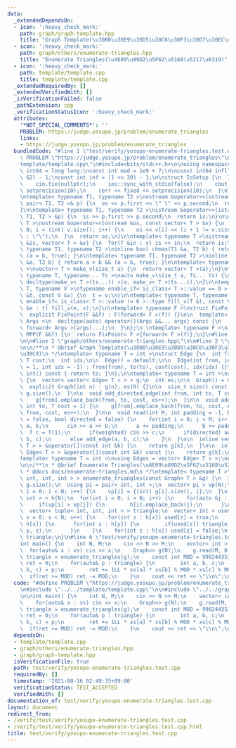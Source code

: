 ```yaml
---
data:
  _extendedDependsOn:
  - icon: ':heavy_check_mark:'
    path: graph/graph-template.hpp
    title: "Graph Template(\u30B0\u30E9\u30D5\u30C6\u30F3\u30D7\u30EC\u30FC\u30C8)"
  - icon: ':heavy_check_mark:'
    path: graph/others/enumerate-triangles.hpp
    title: "Enumerate Triangles(\u4E09\u89D2\u5F62\u5168\u5217\u6319)"
  - icon: ':heavy_check_mark:'
    path: template/template.cpp
    title: template/template.cpp
  _extendedRequiredBy: []
  _extendedVerifiedWith: []
  _isVerificationFailed: false
  _pathExtension: cpp
  _verificationStatusIcon: ':heavy_check_mark:'
  attributes:
    '*NOT_SPECIAL_COMMENTS*': ''
    PROBLEM: https://judge.yosupo.jp/problem/enumerate_triangles
    links:
    - https://judge.yosupo.jp/problem/enumerate_triangles
  bundledCode: "#line 1 \"test/verify/yosupo-enumerate-triangles.test.cpp\"\n#define\
    \ PROBLEM \"https://judge.yosupo.jp/problem/enumerate_triangles\"\n\n#line 1 \"\
    template/template.cpp\"\n#include<bits/stdc++.h>\n\nusing namespace std;\n\nusing\
    \ int64 = long long;\nconst int mod = 1e9 + 7;\n\nconst int64 infll = (1LL <<\
    \ 62) - 1;\nconst int inf = (1 << 30) - 1;\n\nstruct IoSetup {\n  IoSetup() {\n\
    \    cin.tie(nullptr);\n    ios::sync_with_stdio(false);\n    cout << fixed <<\
    \ setprecision(10);\n    cerr << fixed << setprecision(10);\n  }\n} iosetup;\n\
    \ntemplate< typename T1, typename T2 >\nostream &operator<<(ostream &os, const\
    \ pair< T1, T2 >& p) {\n  os << p.first << \" \" << p.second;\n  return os;\n\
    }\n\ntemplate< typename T1, typename T2 >\nistream &operator>>(istream &is, pair<\
    \ T1, T2 > &p) {\n  is >> p.first >> p.second;\n  return is;\n}\n\ntemplate< typename\
    \ T >\nostream &operator<<(ostream &os, const vector< T > &v) {\n  for(int i =\
    \ 0; i < (int) v.size(); i++) {\n    os << v[i] << (i + 1 != v.size() ? \" \"\
    \ : \"\");\n  }\n  return os;\n}\n\ntemplate< typename T >\nistream &operator>>(istream\
    \ &is, vector< T > &v) {\n  for(T &in : v) is >> in;\n  return is;\n}\n\ntemplate<\
    \ typename T1, typename T2 >\ninline bool chmax(T1 &a, T2 b) { return a < b &&\
    \ (a = b, true); }\n\ntemplate< typename T1, typename T2 >\ninline bool chmin(T1\
    \ &a, T2 b) { return a > b && (a = b, true); }\n\ntemplate< typename T = int64\
    \ >\nvector< T > make_v(size_t a) {\n  return vector< T >(a);\n}\n\ntemplate<\
    \ typename T, typename... Ts >\nauto make_v(size_t a, Ts... ts) {\n  return vector<\
    \ decltype(make_v< T >(ts...)) >(a, make_v< T >(ts...));\n}\n\ntemplate< typename\
    \ T, typename V >\ntypename enable_if< is_class< T >::value == 0 >::type fill_v(T\
    \ &t, const V &v) {\n  t = v;\n}\n\ntemplate< typename T, typename V >\ntypename\
    \ enable_if< is_class< T >::value != 0 >::type fill_v(T &t, const V &v) {\n  for(auto\
    \ &e : t) fill_v(e, v);\n}\n\ntemplate< typename F >\nstruct FixPoint : F {\n\
    \  explicit FixPoint(F &&f) : F(forward< F >(f)) {}\n\n  template< typename...\
    \ Args >\n  decltype(auto) operator()(Args &&... args) const {\n    return F::operator()(*this,\
    \ forward< Args >(args)...);\n  }\n};\n \ntemplate< typename F >\ninline decltype(auto)\
    \ MFP(F &&f) {\n  return FixPoint< F >{forward< F >(f)};\n}\n#line 4 \"test/verify/yosupo-enumerate-triangles.test.cpp\"\
    \n\n#line 2 \"graph/others/enumerate-triangles.hpp\"\n\n#line 2 \"graph/graph-template.hpp\"\
    \n\n/**\n * @brief Graph Template(\u30B0\u30E9\u30D5\u30C6\u30F3\u30D7\u30EC\u30FC\
    \u30C8)\n */\ntemplate< typename T = int >\nstruct Edge {\n  int from, to;\n \
    \ T cost;\n  int idx;\n\n  Edge() = default;\n\n  Edge(int from, int to, T cost\
    \ = 1, int idx = -1) : from(from), to(to), cost(cost), idx(idx) {}\n\n  operator\
    \ int() const { return to; }\n};\n\ntemplate< typename T = int >\nstruct Graph\
    \ {\n  vector< vector< Edge< T > > > g;\n  int es;\n\n  Graph() = default;\n\n\
    \  explicit Graph(int n) : g(n), es(0) {}\n\n  size_t size() const {\n    return\
    \ g.size();\n  }\n\n  void add_directed_edge(int from, int to, T cost = 1) {\n\
    \    g[from].emplace_back(from, to, cost, es++);\n  }\n\n  void add_edge(int from,\
    \ int to, T cost = 1) {\n    g[from].emplace_back(from, to, cost, es);\n    g[to].emplace_back(to,\
    \ from, cost, es++);\n  }\n\n  void read(int M, int padding = -1, bool weighted\
    \ = false, bool directed = false) {\n    for(int i = 0; i < M; i++) {\n      int\
    \ a, b;\n      cin >> a >> b;\n      a += padding;\n      b += padding;\n    \
    \  T c = T(1);\n      if(weighted) cin >> c;\n      if(directed) add_directed_edge(a,\
    \ b, c);\n      else add_edge(a, b, c);\n    }\n  }\n\n  inline vector< Edge<\
    \ T > > &operator[](const int &k) {\n    return g[k];\n  }\n\n  inline const vector<\
    \ Edge< T > > &operator[](const int &k) const {\n    return g[k];\n  }\n};\n\n\
    template< typename T = int >\nusing Edges = vector< Edge< T > >;\n#line 4 \"graph/others/enumerate-triangles.hpp\"\
    \n\n/**\n * @brief Enumerate Triangles(\u4E09\u89D2\u5F62\u5168\u5217\u6319)\n\
    \ * @docs docs/enumerate-triangles.md\n */\ntemplate< typename T >\nvector< tuple<\
    \ int, int, int > > enumerate_triangles(const Graph< T > &g) {\n  int N = (int)\
    \ g.size();\n  using pi = pair< int, int >;\n  vector< pi > vp(N);\n  for(int\
    \ i = 0; i < N; i++) {\n    vp[i] = {(int) g[i].size(), i};\n  }\n  vector< vector<\
    \ int > > h(N);\n  for(int i = 0; i < N; i++) {\n    for(auto &j : g[i]) {\n \
    \     if(vp[i] > vp[j]) {\n        h[i].emplace_back(j);\n      }\n    }\n  }\n\
    \  vector< tuple< int, int, int > > triangle;\n  vector< int > used(N);\n  for(int\
    \ x = 0; x < N; x++) {\n    for(int z : h[x]) used[z] = true;\n    for(int y :\
    \ h[x]) {\n      for(int z : h[y]) {\n        if(used[z]) triangle.emplace_back(x,\
    \ y, z);\n      }\n    }\n    for(int z : h[x]) used[z] = false;\n  }\n\n  return\
    \ triangle;\n}\n#line 6 \"test/verify/yosupo-enumerate-triangles.test.cpp\"\n\n\
    int main() {\n    int N, M;\n    cin >> N >> M;\n    vector< int > xs(N);\n  \
    \  for(auto& x : xs) cin >> x;\n    Graph<> g(N);\n    g.read(M, 0);\n    auto\
    \ triangle = enumerate_triangles(g);\n    const int MOD = 998244353;\n    int\
    \ ret = 0;\n    for(auto& p : triangle) {\n        int a, b, c;\n        tie(a,\
    \ b, c) = p;\n        ret += 1LL * xs[a] * xs[b] % MOD * xs[c] % MOD;\n      \
    \  if(ret >= MOD) ret -= MOD;\n    }\n    cout << ret << \"\\n\";\n}\n"
  code: "#define PROBLEM \"https://judge.yosupo.jp/problem/enumerate_triangles\"\n\
    \n#include \"../../template/template.cpp\"\n\n#include \"../../graph/others/enumerate-triangles.hpp\"\
    \n\nint main() {\n    int N, M;\n    cin >> N >> M;\n    vector< int > xs(N);\n\
    \    for(auto& x : xs) cin >> x;\n    Graph<> g(N);\n    g.read(M, 0);\n    auto\
    \ triangle = enumerate_triangles(g);\n    const int MOD = 998244353;\n    int\
    \ ret = 0;\n    for(auto& p : triangle) {\n        int a, b, c;\n        tie(a,\
    \ b, c) = p;\n        ret += 1LL * xs[a] * xs[b] % MOD * xs[c] % MOD;\n      \
    \  if(ret >= MOD) ret -= MOD;\n    }\n    cout << ret << \"\\n\";\n}\n"
  dependsOn:
  - template/template.cpp
  - graph/others/enumerate-triangles.hpp
  - graph/graph-template.hpp
  isVerificationFile: true
  path: test/verify/yosupo-enumerate-triangles.test.cpp
  requiredBy: []
  timestamp: '2021-08-16 02:49:35+09:00'
  verificationStatus: TEST_ACCEPTED
  verifiedWith: []
documentation_of: test/verify/yosupo-enumerate-triangles.test.cpp
layout: document
redirect_from:
- /verify/test/verify/yosupo-enumerate-triangles.test.cpp
- /verify/test/verify/yosupo-enumerate-triangles.test.cpp.html
title: test/verify/yosupo-enumerate-triangles.test.cpp
---
```


